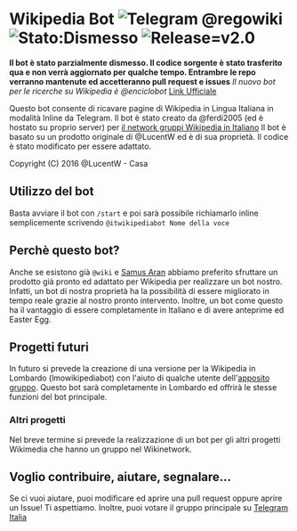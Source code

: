 # Wikipedia Bot ![Telegram @regowiki](https://img.shields.io/badge/Telegram-%40regowiki-red.svg) ![Stato:Dismesso](https://img.shields.io/badge/stato-dismesso-green.svg) ![Release=v2.0](https://img.shields.io/badge/release-v2.0-green.svg)
**Il bot è stato parzialmente dismesso. Il codice sorgente è stato trasferito qua e non verrà aggiornato per qualche tempo.
Entrambre le repo verranno mantenute ed accetteranno pull request e issues**
*Il nuovo bot per le ricerche su Wikipedia è @enciclobot* [Link Ufficiale](https://telegram.me/enciclobot)

Questo bot consente di ricavare pagine di Wikipedia in Lingua Italiana in modalità Inline da Telegram.
Il bot è stato creato da @ferdi2005 (ed è hostato su proprio server) per [il network gruppi Wikipedia in Italiano](http://telegram.me/wikinetwork)
Il bot è basato su un prodotto originale di @LucentW ed è di sua proprietà. Il codice è stato modificato per essere adattato.

Copyright (C) 2016  @LucentW - Casa

## Utilizzo del bot
Basta avviare il bot con ```/start``` e poi sarà possibile richiamarlo inline semplicemente scrivendo ```@itwikipediabot Nome della voce```
## Perchè questo bot?
Anche se esistono già ```@wiki``` e [Samus Aran](https://github.com/LucentW/s-uzzbot) abbiamo preferito sfruttare un prodotto già pronto ed adattato per Wikipedia per realizzare un bot nostro.
Infatti, un bot di nostra proprietà ha la possibilità di essere migliorato in tempo reale grazie al nostro pronto intervento.
Inoltre, un bot come questo ha il vantaggio di essere completamente in Italiano e di avere anteprime ed Easter Egg.
## Progetti futuri
In futuro si prevede la creazione di una versione per la Wikipedia in Lombardo (lmowikipediabot) con l'aiuto di qualche utente dell'[apposito gruppo](http://telegram.me/lmowikipedia).
Questo bot sarà completamente in Lombardo ed offrirà le stesse funzioni del bot principale.
### Altri progetti
Nel breve termine si prevede la realizzazione di un bot per gli altri progetti Wikimedia che hanno un gruppo nel Wikinetwork.
## Voglio contribuire, aiutare, segnalare...
Se ci vuoi aiutare, puoi modificare ed aprire una pull request oppure aprire un Issue! Ti aspettiamo.
Inoltre, puoi votare il gruppo principale su [Telegram Italia](http://www.telegramitalia.it/wikipedia/)
